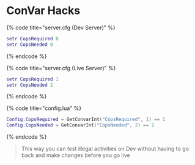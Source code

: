 # ConVar Hacks

{% code title="server.cfg (Dev Server)" %}
```lua
setr CopsRequired 0
setr CopsNeeded 0
```
{% endcode %}

{% code title="server.cfg (Live Server)" %}
```lua
setr CopsRequired 1
setr CopsNeeded 2
```
{% endcode %}

{% code title="config.lua" %}
```lua
Config.CopsRequired = GetConvarInt("CopsRequired", 1) == 1
Config.CopsNeeded = GetConvarInt("CopsNeeded", 2) == 2
```
{% endcode %}

> This way you can test illegal activities on Dev without having to go back and make changes before you go live
